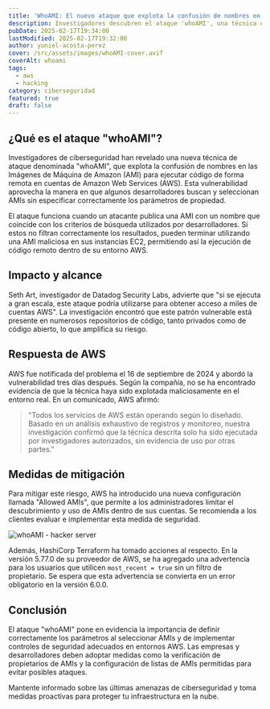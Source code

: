 ```yaml
---
title: 'WhoAMI: El nuevo ataque que explota la confusión de nombres en AWS AMI'
description: Investigadores descubren el ataque 'whoAMI', una técnica que explota la confusión de nombres en las imágenes de máquinas de Amazon (AMI) para ejecutar código de forma remota en cuentas de AWS.
pubDate: 2025-02-17T19:34:00
lastModified: 2025-02-17T19:32:00
author: yuniel-acosta-perez
cover: /src/assets/images/whoAMI-cover.avif
coverAlt: whoami
tags:
  - aws
  - hacking
category: ciberseguridad
featured: true
draft: false
---
```

## ¿Qué es el ataque "whoAMI"?

Investigadores de ciberseguridad han revelado una nueva técnica de ataque denominada "whoAMI", que explota la confusión de nombres en las Imágenes de Máquina de Amazon (AMI) para ejecutar código de forma remota en cuentas de Amazon Web Services (AWS). Esta vulnerabilidad aprovecha la manera en que algunos desarrolladores buscan y seleccionan AMIs sin especificar correctamente los parámetros de propiedad.

El ataque funciona cuando un atacante publica una AMI con un nombre que coincide con los criterios de búsqueda utilizados por desarrolladores. Si estos no filtran correctamente los resultados, pueden terminar utilizando una AMI maliciosa en sus instancias EC2, permitiendo así la ejecución de código remoto dentro de su entorno AWS.

## Impacto y alcance

Seth Art, investigador de Datadog Security Labs, advierte que "si se ejecuta a gran escala, este ataque podría utilizarse para obtener acceso a miles de cuentas AWS". La investigación encontró que este patrón vulnerable está presente en numerosos repositorios de código, tanto privados como de código abierto, lo que amplifica su riesgo.

## Respuesta de AWS

AWS fue notificada del problema el 16 de septiembre de 2024 y abordó la vulnerabilidad tres días después. Según la compañía, no se ha encontrado evidencia de que la técnica haya sido explotada maliciosamente en el entorno real. En un comunicado, AWS afirmó:

> "Todos los servicios de AWS están operando según lo diseñado. Basado en un análisis exhaustivo de registros y monitoreo, nuestra investigación confirmó que la técnica descrita solo ha sido ejecutada por investigadores autorizados, sin evidencia de uso por otras partes."

## Medidas de mitigación

Para mitigar este riesgo, AWS ha introducido una nueva configuración llamada "Allowed AMIs", que permite a los administradores limitar el descubrimiento y uso de AMIs dentro de sus cuentas. Se recomienda a los clientes evaluar e implementar esta medida de seguridad.

![whoAMI - hacker server](../../../../../assets/images/whoami.avif "whoAMI")

Además, HashiCorp Terraform ha tomado acciones al respecto. En la versión 5.77.0 de su proveedor de AWS, se ha agregado una advertencia para los usuarios que utilicen `most_recent = true` sin un filtro de propietario. Se espera que esta advertencia se convierta en un error obligatorio en la versión 6.0.0.

## Conclusión

El ataque "whoAMI" pone en evidencia la importancia de definir correctamente los parámetros al seleccionar AMIs y de implementar controles de seguridad adecuados en entornos AWS. Las empresas y desarrolladores deben adoptar medidas como la verificación de propietarios de AMIs y la configuración de listas de AMIs permitidas para evitar posibles ataques.

Mantente informado sobre las últimas amenazas de ciberseguridad y toma medidas proactivas para proteger tu infraestructura en la nube.

